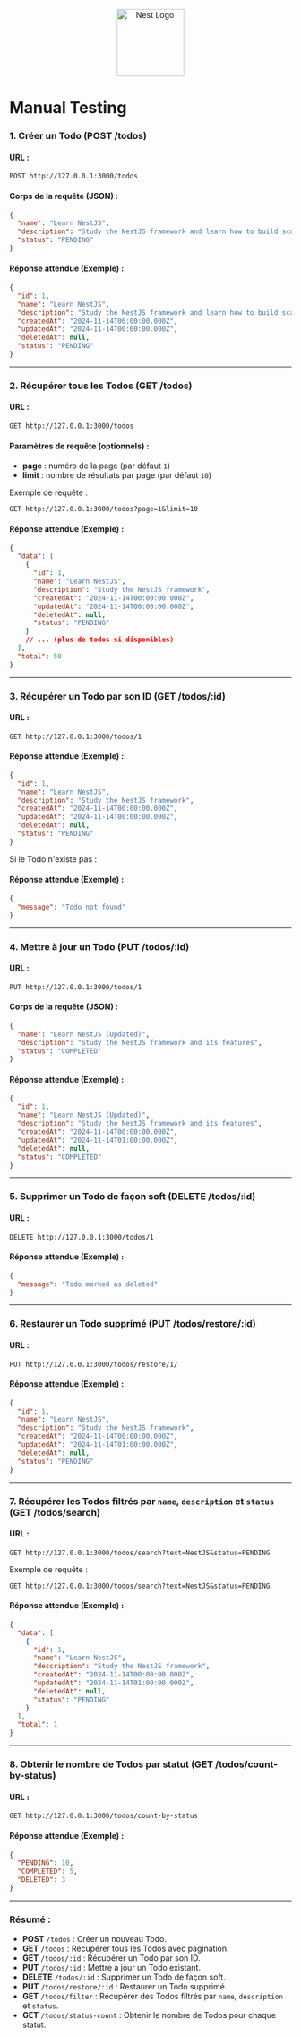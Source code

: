 <p align="center">
  <a href="http://nestjs.com/" target="blank"><img src="https://nestjs.com/img/logo-small.svg" width="120" alt="Nest Logo" /></a>
</p>

# Manual Testing

### 1. **Créer un Todo (POST /todos)**

#### URL :
```
POST http://127.0.0.1:3000/todos
```

#### Corps de la requête (JSON) :

```json
{
  "name": "Learn NestJS",
  "description": "Study the NestJS framework and learn how to build scalable APIs",
  "status": "PENDING"
}
```

#### Réponse attendue (Exemple) :
```json
{
  "id": 1,
  "name": "Learn NestJS",
  "description": "Study the NestJS framework and learn how to build scalable APIs",
  "createdAt": "2024-11-14T00:00:00.000Z",
  "updatedAt": "2024-11-14T00:00:00.000Z",
  "deletedAt": null,
  "status": "PENDING"
}
```

---

### 2. **Récupérer tous les Todos (GET /todos)**

#### URL :
```
GET http://127.0.0.1:3000/todos
```

#### Paramètres de requête (optionnels) :
- **page** : numéro de la page (par défaut `1`)
- **limit** : nombre de résultats par page (par défaut `10`)

Exemple de requête :
```
GET http://127.0.0.1:3000/todos?page=1&limit=10
```

#### Réponse attendue (Exemple) :
```json
{
  "data": [
    {
      "id": 1,
      "name": "Learn NestJS",
      "description": "Study the NestJS framework",
      "createdAt": "2024-11-14T00:00:00.000Z",
      "updatedAt": "2024-11-14T00:00:00.000Z",
      "deletedAt": null,
      "status": "PENDING"
    }
    // ... (plus de todos si disponibles)
  ],
  "total": 50
}
```

---

### 3. **Récupérer un Todo par son ID (GET /todos/:id)**

#### URL :
```
GET http://127.0.0.1:3000/todos/1
```

#### Réponse attendue (Exemple) :
```json
{
  "id": 1,
  "name": "Learn NestJS",
  "description": "Study the NestJS framework",
  "createdAt": "2024-11-14T00:00:00.000Z",
  "updatedAt": "2024-11-14T00:00:00.000Z",
  "deletedAt": null,
  "status": "PENDING"
}
```

Si le Todo n'existe pas :
#### Réponse attendue (Exemple) :
```json
{
  "message": "Todo not found"
}
```

---

### 4. **Mettre à jour un Todo (PUT /todos/:id)**

#### URL :
```
PUT http://127.0.0.1:3000/todos/1
```

#### Corps de la requête (JSON) :
```json
{
  "name": "Learn NestJS (Updated)",
  "description": "Study the NestJS framework and its features",
  "status": "COMPLETED"
}
```

#### Réponse attendue (Exemple) :
```json
{
  "id": 1,
  "name": "Learn NestJS (Updated)",
  "description": "Study the NestJS framework and its features",
  "createdAt": "2024-11-14T00:00:00.000Z",
  "updatedAt": "2024-11-14T01:00:00.000Z",
  "deletedAt": null,
  "status": "COMPLETED"
}
```

---

### 5. **Supprimer un Todo de façon soft (DELETE /todos/:id)**

#### URL :
```
DELETE http://127.0.0.1:3000/todos/1
```

#### Réponse attendue (Exemple) :
```json
{
  "message": "Todo marked as deleted"
}
```

---

### 6. **Restaurer un Todo supprimé (PUT /todos/restore/:id)**

#### URL :
```
PUT http://127.0.0.1:3000/todos/restore/1/
```

#### Réponse attendue (Exemple) :
```json
{
  "id": 1,
  "name": "Learn NestJS",
  "description": "Study the NestJS framework",
  "createdAt": "2024-11-14T00:00:00.000Z",
  "updatedAt": "2024-11-14T01:00:00.000Z",
  "deletedAt": null,
  "status": "PENDING"
}
```

---

### 7. **Récupérer les Todos filtrés par `name`, `description` et `status` (GET /todos/search)**

#### URL :
```
GET http://127.0.0.1:3000/todos/search?text=NestJS&status=PENDING
```


Exemple de requête :
```
GET http://127.0.0.1:3000/todos/search?text=NestJS&status=PENDING
```

#### Réponse attendue (Exemple) :
```json
{
  "data": [
    {
      "id": 1,
      "name": "Learn NestJS",
      "description": "Study the NestJS framework",
      "createdAt": "2024-11-14T00:00:00.000Z",
      "updatedAt": "2024-11-14T01:00:00.000Z",
      "deletedAt": null,
      "status": "PENDING"
    }
  ],
  "total": 1
}
```

---

### 8. **Obtenir le nombre de Todos par statut (GET /todos/count-by-status)**

#### URL :
```
GET http://127.0.0.1:3000/todos/count-by-status
```

#### Réponse attendue (Exemple) :
```json
{
  "PENDING": 10,
  "COMPLETED": 5,
  "DELETED": 3
}
```

---

### Résumé :

- **POST** `/todos` : Créer un nouveau Todo.
- **GET** `/todos` : Récupérer tous les Todos avec pagination.
- **GET** `/todos/:id` : Récupérer un Todo par son ID.
- **PUT** `/todos/:id` : Mettre à jour un Todo existant.
- **DELETE** `/todos/:id` : Supprimer un Todo de façon soft.
- **PUT** `/todos/restore/:id` : Restaurer un Todo supprimé.
- **GET** `/todos/filter` : Récupérer des Todos filtrés par `name`, `description` et `status`.
- **GET** `/todos/status-count` : Obtenir le nombre de Todos pour chaque statut.

